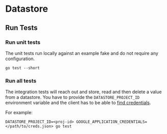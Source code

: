 Datastore
=========

## Run Tests

### Run unit tests

The unit tests run locally against an example fake and do not require any
configuration.

```
go test --short
```

### Run all tests

The integration tests will reach out and store, read and then delete a value
from a datastore. You have to provide the `DATASTORE_PROJECT_ID` environment
variable and the client has to be able to [find credentials][find-creds].

For example:

```
DATASTORE_PROJECT_ID=<proj-id> GOOGLE_APPLICATION_CREDENTIALS=</path/to/creds.json> go test
```

[find-creds]: https://godoc.org/cloud.google.com/go#hdr-Authentication_and_Authorization
